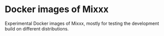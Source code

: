 # Docker images of Mixxx

Experimental Docker images of Mixxx, mostly for testing the development build on different distributions.
